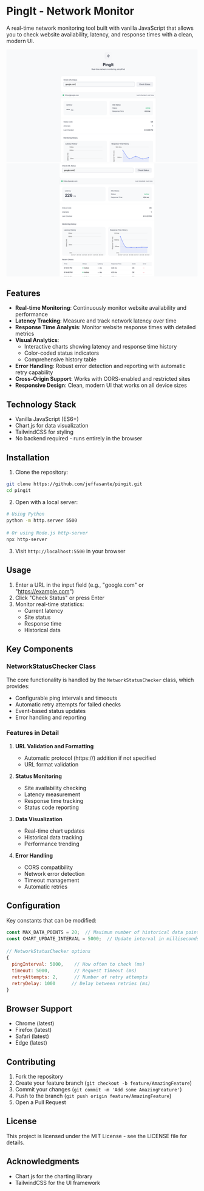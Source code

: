 # PingIt - Network Monitor

A real-time network monitoring tool built with vanilla JavaScript that allows you to check website availability, latency, and response times with a clean, modern UI.

![PingIt Interface - 1](/assets/01.png)
![PingIt Interface - 2](/assets/02.png)

## Features

- **Real-time Monitoring**: Continuously monitor website availability and performance
- **Latency Tracking**: Measure and track network latency over time
- **Response Time Analysis**: Monitor website response times with detailed metrics
- **Visual Analytics**: 
  - Interactive charts showing latency and response time history
  - Color-coded status indicators
  - Comprehensive history table
- **Error Handling**: Robust error detection and reporting with automatic retry capability
- **Cross-Origin Support**: Works with CORS-enabled and restricted sites
- **Responsive Design**: Clean, modern UI that works on all device sizes

## Technology Stack

- Vanilla JavaScript (ES6+)
- Chart.js for data visualization
- TailwindCSS for styling
- No backend required - runs entirely in the browser

## Installation

1. Clone the repository:
```bash
git clone https://github.com/jeffasante/pingit.git
cd pingit
```

2. Open with a local server:
```bash
# Using Python
python -m http.server 5500

# Or using Node.js http-server
npx http-server
```

3. Visit `http://localhost:5500` in your browser

## Usage

1. Enter a URL in the input field (e.g., "google.com" or "https://example.com")
2. Click "Check Status" or press Enter
3. Monitor real-time statistics:
   - Current latency
   - Site status
   - Response time
   - Historical data

## Key Components

### NetworkStatusChecker Class

The core functionality is handled by the `NetworkStatusChecker` class, which provides:

- Configurable ping intervals and timeouts
- Automatic retry attempts for failed checks
- Event-based status updates
- Error handling and reporting

### Features in Detail

1. **URL Validation and Formatting**
   - Automatic protocol (https://) addition if not specified
   - URL format validation

2. **Status Monitoring**
   - Site availability checking
   - Latency measurement
   - Response time tracking
   - Status code reporting

3. **Data Visualization**
   - Real-time chart updates
   - Historical data tracking
   - Performance trending

4. **Error Handling**
   - CORS compatibility
   - Network error detection
   - Timeout management
   - Automatic retries

## Configuration

Key constants that can be modified:

```javascript
const MAX_DATA_POINTS = 20;  // Maximum number of historical data points
const CHART_UPDATE_INTERVAL = 5000;  // Update interval in milliseconds

// NetworkStatusChecker options
{
  pingInterval: 5000,    // How often to check (ms)
  timeout: 5000,         // Request timeout (ms)
  retryAttempts: 2,      // Number of retry attempts
  retryDelay: 1000      // Delay between retries (ms)
}
```

## Browser Support

- Chrome (latest)
- Firefox (latest)
- Safari (latest)
- Edge (latest)

## Contributing

1. Fork the repository
2. Create your feature branch (`git checkout -b feature/AmazingFeature`)
3. Commit your changes (`git commit -m 'Add some AmazingFeature'`)
4. Push to the branch (`git push origin feature/AmazingFeature`)
5. Open a Pull Request

## License

This project is licensed under the MIT License - see the LICENSE file for details.

## Acknowledgments

- Chart.js for the charting library
- TailwindCSS for the UI framework